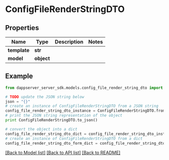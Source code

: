 # ConfigFileRenderStringDTO


## Properties

Name | Type | Description | Notes
------------ | ------------- | ------------- | -------------
**template** | **str** |  | 
**model** | **object** |  | 

## Example

```python
from dappserver_server_sdk.models.config_file_render_string_dto import ConfigFileRenderStringDTO

# TODO update the JSON string below
json = "{}"
# create an instance of ConfigFileRenderStringDTO from a JSON string
config_file_render_string_dto_instance = ConfigFileRenderStringDTO.from_json(json)
# print the JSON string representation of the object
print ConfigFileRenderStringDTO.to_json()

# convert the object into a dict
config_file_render_string_dto_dict = config_file_render_string_dto_instance.to_dict()
# create an instance of ConfigFileRenderStringDTO from a dict
config_file_render_string_dto_form_dict = config_file_render_string_dto.from_dict(config_file_render_string_dto_dict)
```
[[Back to Model list]](../README.md#documentation-for-models) [[Back to API list]](../README.md#documentation-for-api-endpoints) [[Back to README]](../README.md)


